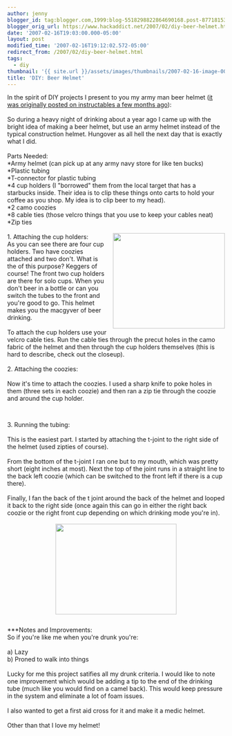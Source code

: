 ```yaml
---
author: jenny
blogger_id: tag:blogger.com,1999:blog-5518298822864690168.post-8771815392327732015
blogger_orig_url: https://www.hackaddict.net/2007/02/diy-beer-helmet.html
date: '2007-02-16T19:03:00.000-05:00'
layout: post
modified_time: '2007-02-16T19:12:02.572-05:00'
redirect_from: /2007/02/diy-beer-helmet.html
tags:
  - diy
thumbnail: '{{ site.url }}/assets/images/thumbnails/2007-02-16-image-0000.jpg'
title: 'DIY: Beer Helmet'
---
```


In the spirit of DIY projects I present to you my army man beer helmet (<a href="http://www.instructables.com/id/EG55MYOB5HES9J6Q55?ALLSTEPS">it was originally</a><img alt="" border="0" id="BLOGGER_PHOTO_ID_5032287449320171986" src="{{ site.url }}/assets/images/posts/2007-02-16-image-0000.jpg" style="margin: 0pt 0pt 10px 10px; float: right; "/><a href="http://www.instructables.com/id/EG55MYOB5HES9J6Q55?ALLSTEPS"> posted on instructables a few months ago</a>):<br/><br/>So during a heavy night of drinking about a year ago I came up with the bright idea of making a beer helmet, but use an army helmet instead of the typical construction helmet. Hungover as all hell the next day that is exactly what I did.<br/><br/>Parts Needed:<br/>*Army helmet (can pick up at any army navy store for like ten bucks)<br/>*Plastic tubing<br/>*T-connector for plastic tubing<br/>*4 cup holders (I "borrowed" them from the local target that has a starbucks inside. Their idea is to clip these things onto carts to hold your coffee as you shop. My idea is to clip beer to my head).<br/>*2 camo coozies<br/>*8 cable ties (those velcro things that you use to keep your cables neat)<br/>\*Zip ties<br/><br/>1. Attaching the cup holders:<img alt="" border="0" id="BLOGGER_PHOTO_ID_5032287810097424866" src="{{ site.url }}/assets/images/posts/2007-02-16-image-0001.jpg" style="margin: 0pt 0pt 10px 10px; float: right;  width: 259px; height: 221px;"/><br/>As you can see there are four cup holders. Two have coozies attached and two don't. What is the of this purpose? Keggers of course! The front two cup holders are there for solo cups. When you don't beer in a bottle or can you switch the tubes to the front and you're good to go. This helmet makes you the macgyver of beer drinking.<br/><br/>To attach the cup holders use your velcro cable ties. Run the cable ties through the precut holes in the camo fabric of the helmet and then through the cup holders themselves (this is hard to describe, check out the closeup).<br/><br/>2. Attaching the coozies:<br/><br/>Now it's time to attach the coozies. I used a sharp knife to poke holes in them (three sets in each coozie) and then ran a zip tie through the coozie and around the cup holder.<br/><br/><img alt="" border="0" id="BLOGGER_PHOTO_ID_5032288273953892850" src="{{ site.url }}/assets/images/posts/2007-02-16-image-0002.jpg" style="margin: 0px auto 10px; display: block; text-align: center; "/><br/>3. Running the tubing:<br/><br/>This is the easiest part. I started by attaching the t-joint to the right side of the helmet (used zipties of course).<br/><br/>From the bottom of the t-joint I ran one but to my mouth, which was pretty short (eight inches at most). Next the top of the joint runs in a straight line to the back left coozie (which can be switched to the front left if there is a cup there).<br/><br/>Finally, I fan the back of the t joint around the back of the helmet and looped it back to the right side (once again this can go in either the right back coozie or the right front cup depending on which drinking mode you're in).<br/><br/>
<img alt="" border="0" id="BLOGGER_PHOTO_ID_5032288703450622466" src="{{ site.url }}/assets/images/posts/2007-02-16-image-0003.jpg" style="margin: 0px auto 10px; display: block; text-align: center;  width: 280px; height: 210px;"/><br/>
\*\*\*Notes and Improvements:<br/>So if you're like me when you're drunk you're:<br/><br/>a) Lazy<br/>b) Proned to walk into things<br/><br/>Lucky for me this project satifies all my drunk criteria. I would like to note one improvement which would be adding a tip to the end of the drinking tube (much like you would find on a camel back). This would keep pressure in the system and eliminate a lot of foam issues.<br/><br/>I also wanted to get a first aid cross for it and make it a medic helmet.<br/><br/>Other than that I love my helmet!
